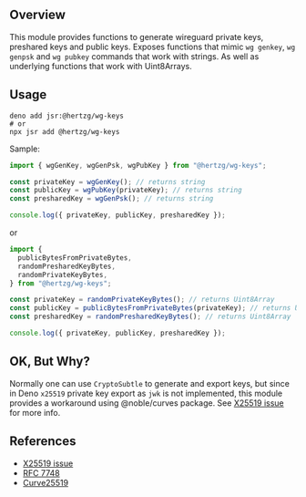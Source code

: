 ## Overview

This module provides functions to generate wireguard private keys, preshared
keys and public keys. Exposes functions that mimic `wg genkey`, `wg genpsk` and
`wg pubkey` commands that work with strings. As well as underlying functions
that work with Uint8Arrays.

## Usage

```shell
deno add jsr:@hertzg/wg-keys
# or
npx jsr add @hertzg/wg-keys
```

Sample:

```typescript
import { wgGenKey, wgGenPsk, wgPubKey } from "@hertzg/wg-keys";

const privateKey = wgGenKey(); // returns string
const publicKey = wgPubKey(privateKey); // returns string
const presharedKey = wgGenPsk(); // returns string

console.log({ privateKey, publicKey, presharedKey });
```

or

```typescript
import {
  publicBytesFromPrivateBytes,
  randomPresharedKeyBytes,
  randomPrivateKeyBytes,
} from "@hertzg/wg-keys";

const privateKey = randomPrivateKeyBytes(); // returns Uint8Array
const publicKey = publicBytesFromPrivateBytes(privateKey); // returns Uint8Array
const presharedKey = randomPresharedKeyBytes(); // returns Uint8Array

console.log({ privateKey, publicKey, presharedKey });
```

## OK, But Why?

Normally one can use `CryptoSubtle` to generate and export keys, but since in
Deno `x25519` private key export as `jwk` is not implemented, this module
provides a workaround using @noble/curves package. See
[X25519 issue](https://github.com/denoland/deno/issues/26431#issuecomment-2592044073)
for more info.

## References

- [X25519 issue](https://github.com/denoland/deno/issues/26431#issuecomment-2592044073)
- [RFC 7748](https://datatracker.ietf.org/doc/html/rfc7748)
- [Curve25519](https://en.wikipedia.org/wiki/Curve25519)
